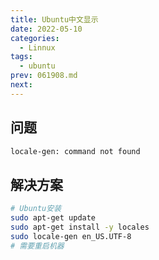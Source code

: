 ```yaml
---
title: Ubuntu中文显示
date: 2022-05-10
categories:
  - Linnux
tags:
  - ubuntu
prev: 061908.md
next:
---
```




<!-- more -->

## 问题

```bash
locale-gen: command not found 
```


## 解决方案

```bash
# Ubuntu安装
sudo apt-get update
sudo apt-get install -y locales
sudo locale-gen en_US.UTF-8
# 需要重启机器
```

